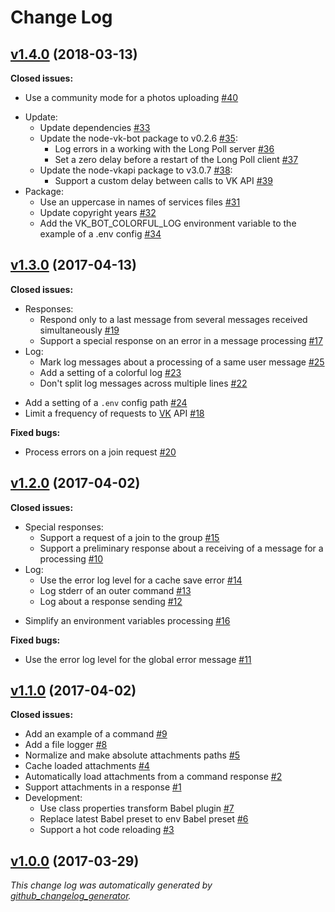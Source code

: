 # Change Log

## [v1.4.0](https://github.com/thewizardplusplus/vk-bot/tree/v1.4.0) (2018-03-13)

**Closed issues:**

- Use a community mode for a photos uploading [\#40](https://github.com/thewizardplusplus/vk-bot/issues/40)
* Update:
    - Update dependencies [\#33](https://github.com/thewizardplusplus/vk-bot/issues/33)
    - Update the node-vk-bot package to v0.2.6 [\#35](https://github.com/thewizardplusplus/vk-bot/issues/35):
        - Log errors in a working with the Long Poll server [\#36](https://github.com/thewizardplusplus/vk-bot/issues/36)
        - Set a zero delay before a restart of the Long Poll client [\#37](https://github.com/thewizardplusplus/vk-bot/issues/37)
    - Update the node-vkapi package to v3.0.7 [\#38](https://github.com/thewizardplusplus/vk-bot/issues/38):
        - Support a custom delay between calls to VK API [\#39](https://github.com/thewizardplusplus/vk-bot/issues/39)
* Package:
    - Use an uppercase in names of services files [\#31](https://github.com/thewizardplusplus/vk-bot/issues/31)
    - Update copyright years [\#32](https://github.com/thewizardplusplus/vk-bot/issues/32)
    - Add the VK\_BOT\_COLORFUL\_LOG environment variable to the example of a .env config [\#34](https://github.com/thewizardplusplus/vk-bot/issues/34)

## [v1.3.0](https://github.com/thewizardplusplus/vk-bot/tree/v1.3.0) (2017-04-13)

**Closed issues:**

* Responses:
	- Respond only to a last message from several messages received simultaneously [\#19](https://github.com/thewizardplusplus/vk-bot/issues/19)
	- Support a special response on an error in a message processing [\#17](https://github.com/thewizardplusplus/vk-bot/issues/17)
* Log:
	- Mark log messages about a processing of a same user message [\#25](https://github.com/thewizardplusplus/vk-bot/issues/25)
	- Add a setting of a colorful log [\#23](https://github.com/thewizardplusplus/vk-bot/issues/23)
	- Don't split log messages across multiple lines [\#22](https://github.com/thewizardplusplus/vk-bot/issues/22)
- Add a setting of a `.env` config path [\#24](https://github.com/thewizardplusplus/vk-bot/issues/24)
- Limit a frequency of requests to [VK](http://vk.com/) API [\#18](https://github.com/thewizardplusplus/vk-bot/issues/18)

**Fixed bugs:**

- Process errors on a join request [\#20](https://github.com/thewizardplusplus/vk-bot/issues/20)

## [v1.2.0](https://github.com/thewizardplusplus/vk-bot/tree/v1.2.0) (2017-04-02)

**Closed issues:**

* Special responses:
    - Support a request of a join to the group [\#15](https://github.com/thewizardplusplus/vk-bot/issues/15)
    - Support a preliminary response about a receiving of a message for a processing [\#10](https://github.com/thewizardplusplus/vk-bot/issues/10)
* Log:
    - Use the error log level for a cache save error [\#14](https://github.com/thewizardplusplus/vk-bot/issues/14)
    - Log stderr of an outer command [\#13](https://github.com/thewizardplusplus/vk-bot/issues/13)
    - Log about a response sending [\#12](https://github.com/thewizardplusplus/vk-bot/issues/12)
- Simplify an environment variables processing [\#16](https://github.com/thewizardplusplus/vk-bot/issues/16)

**Fixed bugs:**

- Use the error log level for the global error message [\#11](https://github.com/thewizardplusplus/vk-bot/issues/11)

## [v1.1.0](https://github.com/thewizardplusplus/vk-bot/tree/v1.1.0) (2017-04-02)

**Closed issues:**

- Add an example of a command [\#9](https://github.com/thewizardplusplus/vk-bot/issues/9)
- Add a file logger [\#8](https://github.com/thewizardplusplus/vk-bot/issues/8)
- Normalize and make absolute attachments paths [\#5](https://github.com/thewizardplusplus/vk-bot/issues/5)
- Cache loaded attachments [\#4](https://github.com/thewizardplusplus/vk-bot/issues/4)
- Automatically load attachments from a command response [\#2](https://github.com/thewizardplusplus/vk-bot/issues/2)
- Support attachments in a response [\#1](https://github.com/thewizardplusplus/vk-bot/issues/1)
- Development:
    - Use class properties transform Babel plugin [\#7](https://github.com/thewizardplusplus/vk-bot/issues/7)
    - Replace latest Babel preset to env Babel preset [\#6](https://github.com/thewizardplusplus/vk-bot/issues/6)
    - Support a hot code reloading [\#3](https://github.com/thewizardplusplus/vk-bot/issues/3)

## [v1.0.0](https://github.com/thewizardplusplus/vk-bot/tree/v1.0.0) (2017-03-29)

*This change log was automatically generated by [github_changelog_generator](https://github.com/skywinder/Github-Changelog-Generator).*
